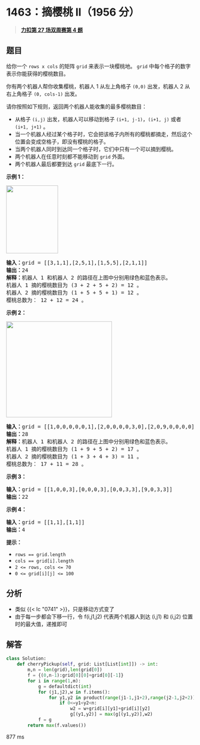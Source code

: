 # 1463：摘樱桃 II（1956 分）


> <u>**[力扣第 27 场双周赛第 4 题](https://leetcode.cn/problems/cherry-pickup-ii/)**</u>

## 题目

<p>给你一个 <code>rows x cols</code> 的矩阵 <code>grid</code> 来表示一块樱桃地。 <code>grid</code> 中每个格子的数字表示你能获得的樱桃数目。</p>

<p>你有两个机器人帮你收集樱桃，机器人 1 从左上角格子 <code>(0,0)</code> 出发，机器人 2 从右上角格子 <code>(0, cols-1)</code> 出发。</p>

<p>请你按照如下规则，返回两个机器人能收集的最多樱桃数目：</p>

<ul>
<li>从格子 <code>(i,j)</code> 出发，机器人可以移动到格子 <code>(i+1, j-1)</code>，<code>(i+1, j)</code> 或者 <code>(i+1, j+1)</code> 。</li>
<li>当一个机器人经过某个格子时，它会把该格子内所有的樱桃都摘走，然后这个位置会变成空格子，即没有樱桃的格子。</li>
<li>当两个机器人同时到达同一个格子时，它们中只有一个可以摘到樱桃。</li>
<li>两个机器人在任意时刻都不能移动到 <code>grid</code> 外面。</li>
<li>两个机器人最后都要到达 <code>grid</code> 最底下一行。</li>
</ul>



<p><strong>示例 1：</strong></p>

<p><strong><img alt="" src="https://assets.leetcode-cn.com/aliyun-lc-upload/uploads/2020/05/30/sample_1_1802.png" style="height: 182px; width: 139px;"></strong></p>

<pre><strong>输入：</strong>grid = [[3,1,1],[2,5,1],[1,5,5],[2,1,1]]
<strong>输出：</strong>24
<strong>解释：</strong>机器人 1 和机器人 2 的路径在上图中分别用绿色和蓝色表示。
机器人 1 摘的樱桃数目为 (3 + 2 + 5 + 2) = 12 。
机器人 2 摘的樱桃数目为 (1 + 5 + 5 + 1) = 12 。
樱桃总数为： 12 + 12 = 24 。
</pre>

<p><strong>示例 2：</strong></p>

<p><strong><img alt="" src="https://assets.leetcode-cn.com/aliyun-lc-upload/uploads/2020/05/30/sample_2_1802.png" style="height: 257px; width: 284px;"></strong></p>

<pre><strong>输入：</strong>grid = [[1,0,0,0,0,0,1],[2,0,0,0,0,3,0],[2,0,9,0,0,0,0],[0,3,0,5,4,0,0],[1,0,2,3,0,0,6]]
<strong>输出：</strong>28
<strong>解释：</strong>机器人 1 和机器人 2 的路径在上图中分别用绿色和蓝色表示。
机器人 1 摘的樱桃数目为 (1 + 9 + 5 + 2) = 17 。
机器人 2 摘的樱桃数目为 (1 + 3 + 4 + 3) = 11 。
樱桃总数为： 17 + 11 = 28 。
</pre>

<p><strong>示例 3：</strong></p>

<pre><strong>输入：</strong>grid = [[1,0,0,3],[0,0,0,3],[0,0,3,3],[9,0,3,3]]
<strong>输出：</strong>22
</pre>

<p><strong>示例 4：</strong></p>

<pre><strong>输入：</strong>grid = [[1,1],[1,1]]
<strong>输出：</strong>4
</pre>



<p><strong>提示：</strong></p>

<ul>
<li><code>rows == grid.length</code></li>
<li><code>cols == grid[i].length</code></li>
<li><code>2 &lt;= rows, cols &lt;= 70</code></li>
<li><code>0 &lt;= grid[i][j] &lt;= 100 </code></li>
</ul>




## 分析

- 类似 {{< lc "0741" >}}，只是移动方式变了
- 由于每一步都会下移一行，令 f(i,j1,j2) 代表两个机器人到达 (i,j1) 和 (i,j2) 位置时的最大值，递推即可

## 解答


```python
class Solution:
    def cherryPickup(self, grid: List[List[int]]) -> int:
        m,n = len(grid),len(grid[0])
        f = {(0,n-1):grid[0][0]+grid[0][-1]}
        for i in range(1,m):
            g = defaultdict(int)
            for (j1,j2),w in f.items():
                for y1,y2 in product(range(j1-1,j1+2),range(j2-1,j2+2)):
                    if 0<=y1<y2<n:
                        w2 = w+grid[i][y1]+grid[i][y2]
                        g[(y1,y2)] = max(g[(y1,y2)],w2)
            f = g
        return max(f.values())
```
877 ms
